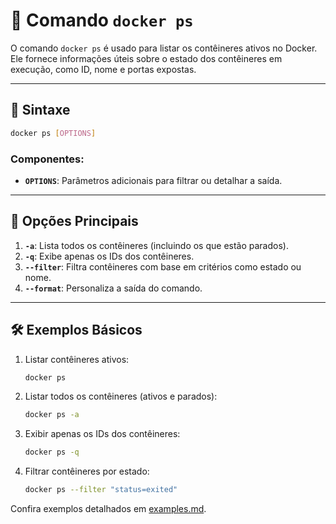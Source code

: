 # 🐳 Comando `docker ps`

O comando `docker ps` é usado para listar os contêineres ativos no Docker. Ele fornece informações úteis sobre o estado dos contêineres em execução, como ID, nome e portas expostas.

---

## 📌 Sintaxe
```bash
docker ps [OPTIONS]
```

### Componentes:
- **`OPTIONS`**: Parâmetros adicionais para filtrar ou detalhar a saída.

---

## 🚀 Opções Principais
1. **`-a`**: Lista todos os contêineres (incluindo os que estão parados).
2. **`-q`**: Exibe apenas os IDs dos contêineres.
3. **`--filter`**: Filtra contêineres com base em critérios como estado ou nome.
4. **`--format`**: Personaliza a saída do comando.

---

## 🛠️ Exemplos Básicos
1. Listar contêineres ativos:
   ```bash
   docker ps
   ```

2. Listar todos os contêineres (ativos e parados):
   ```bash
   docker ps -a
   ```

3. Exibir apenas os IDs dos contêineres:
   ```bash
   docker ps -q
   ```

4. Filtrar contêineres por estado:
   ```bash
   docker ps --filter "status=exited"
   ```

Confira exemplos detalhados em [examples.md](./examples.md).
